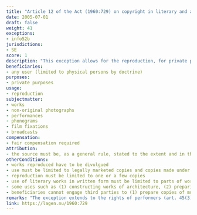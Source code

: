 ```yaml
---
title: "Article 12 of the Act (1960:729) on copyright in literary and artistic works"
date: 2005-07-01
draft: false
weight: 41
exceptions:
- info52b
jurisdictions:
- SE
score: 1
description: "This exception allows for the reproduction, for private purposes, of one or a few copies of works that have been made public. In respect of literary works in written form the reprodudcton of copies may, however, concern only limited parts of works, or such works of limited scope. The provision expressly states that it does not confer a right to (1) construct works of architecture, (2) make copies of computer programs, or (3) make copies in digital form of compilations in digital form. Beneficiaries cannot engage third parties to (1) prepare copies of musical works or cinematographic works (2) copy articles of applied art or sculptures, or (3) copy other works of fine art by means of an artistic process. The real master copy used must be lawfully made." 
beneficiaries:
- any user (limited to physical persons by doctrine)
purposes: 
- private purposes
usage:
- reproduction
subjectmatter:
- works
- non-original photographs
- performances
- phonograms
- film fixations
- broadcasts
compensation:
- fair compensation required
attribution: 
- the source must be, as a general rule, stated to the extent and in the manner required by proper usage
otherConditions: 
- works reproduced have to be divulgued
- use must be limited to legally marketed copies and copies made under an exception or limitation
- reproduction must be limited to one or a few copies
- use of literary works in written form must be limited to parts of works, or such works of limited scope
- some uses such as (1) constructing works of architecture, (2) preparing copies of computer programs, or (3) preparing copies in digital form of compilations in digital form, are prohibited 
- beneficiaries cannot engage third parties to (1) prepare copies of musical works or cinematographic works (2) prepare utilitarian articles or sculptures, or (3) copy other works of fine art by means of an artistic process
remarks: "The exception extends to the rights of performers (art. 45(3) of the Law), photographers (art. 49a(4) of the Law), phonograms and film producers (art. 46(3) of the Law) and broadcasting organisations (art. 48(3) of the Law). There is no reference for the press' publishers' right.<br /><br />Art. 11(2) requires that when a work is used publicly under an exception, the source must be, as a general rule, stated to the extent and in the manner required by proper usage. It also requires that the work must not be altered more than necessary for the intended use."
link: https://lagen.nu/1960:729
---
```

